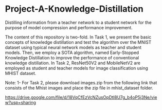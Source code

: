 # Project-A-Knowledge-Distillation
Distilling information from a teacher network to a student network for the purpose of model compression and performance improvement.

The content of this repository is two-fold. In Task 1, we
present the basic concepts of knowledge distillation and test
the algorithm over the MNIST dataset using typical neural network
models as teacher and student models. Then, we employ a SOTA algorithm, named Early-Stopped Knowledge
Distillation to improve the performance of conventional
knowledge distillation. In Task 2, ResNet50V2 and
MobileNetV2 are employed as student and teacher models
for image classification using MHIST dataset.

Note:
1- For Task 2, please download images.zip from the following link that consists of the Mhist images and place the zip file in mhist_dataset folder.

https://drive.google.com/file/d/18VqCfEzVcNZusOpDtl8U7g_b4oP5j3Ne/view?usp=sharing


